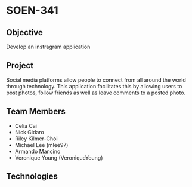 # SOEN-341

## Objective
Develop an instragram application

## Project
Social media platforms allow people to connect from all around the world through technology. This application
facilitates this by allowing users to post photos, follow friends as well as leave comments to a posted photo. 

## Team Members
- Celia Cai
- Nick Gidaro
- Riley Kilmer-Choi
- Michael Lee (mlee97)
- Armando Mancino
- Veronique Young (VeroniqueYoung)


## Technologies